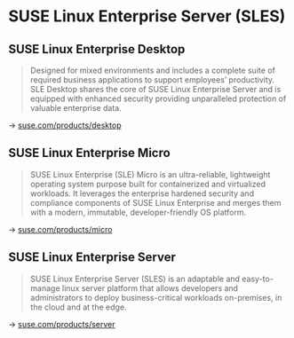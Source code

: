 # SUSE Linux Enterprise Server (SLES)

## SUSE Linux Enterprise Desktop

> Designed for mixed environments and includes a complete suite of required business applications to support employees’ productivity. SLE Desktop shares the core of SUSE Linux Enterprise Server and is equipped with enhanced security providing unparalleled protection of valuable enterprise data.

→ [suse.com/products/desktop](https://www.suse.com/products/desktop/)

## SUSE Linux Enterprise Micro

> SUSE Linux Enterprise (SLE) Micro is an ultra-reliable, lightweight operating system purpose built for containerized and virtualized workloads. It leverages the enterprise hardened security and compliance components of SUSE Linux Enterprise and merges them with a modern, immutable, developer-friendly OS platform.

→ [suse.com/products/micro](https://www.suse.com/products/micro/)

## SUSE Linux Enterprise Server

> SUSE Linux Enterprise Server (SLES) is an adaptable and easy-to-manage linux server platform that allows developers and administrators to deploy business-critical workloads on-premises, in the cloud and at the edge.

→ [suse.com/products/server](https://www.suse.com/products/server/)
